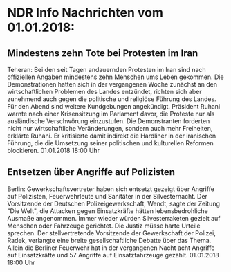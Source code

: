 # NDR Info Nachrichten vom 01.01.2018:


## Mindestens zehn Tote bei Protesten im Iran
Teheran: Bei den seit Tagen andauernden Protesten im Iran sind nach offiziellen Angaben mindestens zehn Menschen ums Leben gekommen. Die Demonstrationen hatten sich in der vergangenen Woche zunächst an den wirtschaftlichen Problemen des Landes entzündet, richten sich aber zunehmend auch gegen die politische und religiöse Führung des Landes. Für den Abend sind weitere Kundgebungen angekündigt. Präsident Ruhani warnte nach einer Krisensitzung im Parlament davor, die Proteste nur als ausländische Verschwörung einzustufen. Die Demonstranten forderten nicht nur wirtschaftliche Veränderungen, sondern auch mehr Freiheiten, erklärte Ruhani. Er kritisierte damit indirekt die Hardliner in der iranischen Führung, die die Umsetzung seiner politischen und kulturellen Reformen blockieren. 01.01.2018 18:00 Uhr 

## Entsetzen über Angriffe auf Polizisten
Berlin: Gewerkschaftsvertreter haben sich entsetzt gezeigt über Angriffe auf Polizisten, Feuerwehrleute und Sanitäter in der Silvesternacht. Der Vorsitzende der Deutschen Polizeigewerkschaft, Wendt, sagte der Zeitung "Die Welt", die Attacken gegen Einsatzkräfte hätten lebensbedrohliche Ausmaße angenommen. Immer wieder würden Silvesterraketen gezielt auf Menschen oder Fahrzeuge gerichtet. Die Justiz müsse harte Urteile sprechen. Der stellvertretende Vorsitzende der Gewerkschaft der Polizei, Radek, verlangte eine breite gesellschaftliche Debatte über das Thema. Allein die Berliner Feuerwehr hat in der vergangenen Nacht acht Angriffe auf Einsatzkräfte und 57 Angriffe auf Einsatzfahrzeuge gezählt. 01.01.2018 18:00 Uhr 
